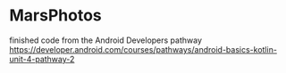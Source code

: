 MarsPhotos
==========
finished code from the Android Developers pathway https://developer.android.com/courses/pathways/android-basics-kotlin-unit-4-pathway-2

